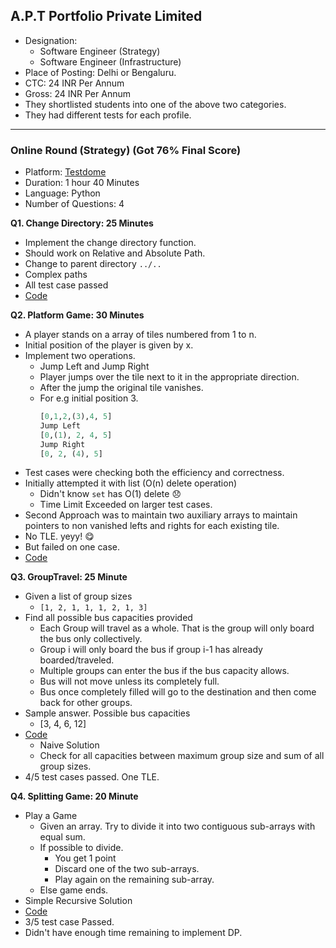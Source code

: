 ## A.P.T Portfolio Private Limited

- Designation:
    + Software Engineer (Strategy)
    + Software Engineer (Infrastructure)
- Place of Posting: Delhi or Bengaluru.
- CTC: 24 INR Per Annum
- Gross: 24 INR Per Annum
- They shortlisted students into one of the above two categories.
- They had different tests for each profile.

---

### Online Round (Strategy) (Got 76% Final Score)

- Platform: [Testdome](https://www.testdome.com/)
- Duration: 1 hour 40 Minutes
- Language: Python
- Number of Questions: 4

**Q1. Change Directory: 25 Minutes**

- Implement the change directory function.
- Should work on Relative and Absolute Path.
- Change to parent directory `../..`
- Complex paths
- All test case passed
- [Code](a.py) 

**Q2. Platform Game: 30 Minutes**

- A player stands on a array of tiles numbered from 1 to n.
- Initial position of the player is given by x.
- Implement two operations.
    + Jump Left and Jump Right
    - Player jumps over the tile next to it in the appropriate direction.
    - After the jump the original tile vanishes.
    - For e.g initial position 3.
      ```python
      [0,1,2,(3),4, 5]
      Jump Left
      [0,(1), 2, 4, 5]
      Jump Right
      [0, 2, (4), 5]
      ```
- Test cases were checking both the efficiency and correctness.
- Initially attempted it with list (O(n) delete operation)
    + Didn't know `set` has O(1) delete :disappointed:
    + Time Limit Exceeded on larger test cases.
- Second Approach was to maintain two auxiliary arrays to maintain pointers to non vanished lefts and rights for each existing tile.
- No TLE. yeyy! :yum:
- But failed on one case.
- [Code](b.py)

**Q3. GroupTravel: 25 Minute**

- Given a list of group sizes
    + `[1, 2, 1, 1, 1, 2, 1, 3]`
- Find all possible bus capacities provided
    + Each Group will travel as a whole. That is the group will only board the bus only collectively.
    + Group i will only board the bus if group i-1 has already boarded/traveled.
    + Multiple groups can enter the bus if the bus capacity allows.
    + Bus will not move unless its completely full.
    + Bus once completely filled will go to the destination and then come back for other groups.
- Sample answer. Possible bus capacities
    + [3, 4, 6, 12]
- [Code](c.py)
    + Naive Solution
    + Check for all capacities between maximum group size and sum of all group sizes.
- 4/5 test cases passed. One TLE.

**Q4. Splitting Game: 20 Minute**

- Play a Game
    + Given an array. Try to divide it into two contiguous sub-arrays with equal sum.
    + If possible to divide.
        * You get 1 point
        * Discard one of the two sub-arrays.
        * Play again on the remaining sub-array.
    + Else game ends.
- Simple Recursive Solution
- [Code](d.py)
- 3/5 test case Passed.
- Didn't have enough time remaining to implement DP.

